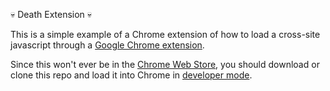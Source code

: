 💀 Death Extension 💀

This is a simple example of a Chrome extension of how to load a cross-site javascript through a [Google Chrome extension](https://developer.chrome.com/extensions/getstarted).

Since this won't ever be in the [Chrome Web Store](https://chrome.google.com/webstore/), you should download or clone this repo and load it into Chrome in [developer mode](https://developer.chrome.com/extensions/getstarted#unpacked).

